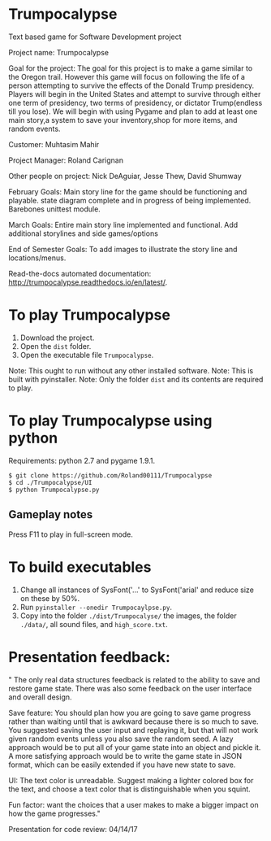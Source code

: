 # Trumpocalypse
Text based game for Software Development project

Project name: Trumpocalypse

Goal for the project: The goal for this project is to make a game similar to the Oregon trail. However this game will focus on following the life of a person attempting to survive the effects of the Donald Trump presidency. Players will begin in the United States and attempt to survive through either one term of presidency, two terms of presidency, or dictator Trump(endless till you lose). We will begin with using Pygame and plan to add at least one main story,a system to save your inventory,shop for more items, and random events.

Customer: Muhtasim Mahir

Project Manager: Roland Carignan

Other people on project: Nick DeAguiar, Jesse Thew, David Shumway

February Goals: Main story line for the game should be functioning and playable. state diagram complete and in progress of being implemented. Barebones unittest module.

March Goals:  Entire main story line implemented and functional. Add additional storylines and side games/options

End of Semester Goals: To add images to illustrate the story line and locations/menus.

Read-the-docs automated documentation: http://trumpocalypse.readthedocs.io/en/latest/.

# To play Trumpocalypse

1. Download the project.
2. Open the ```dist``` folder.
3. Open the executable file ```Trumpocalypse```.

Note: This ought to run without any other installed software.
Note: This is built with pyinstaller.
Note: Only the folder ```dist``` and its contents are required to play.

# To play Trumpocalypse using python

Requirements: python 2.7 and pygame 1.9.1.

```
$ git clone https://github.com/Roland00111/Trumpocalypse
$ cd ./Trumpocalypse/UI
$ python Trumpocalypse.py
```

## Gameplay notes

Press F11 to play in full-screen mode.

# To build executables
1. Change all instances of SysFont('...' to SysFont('arial' and reduce size on these by 50%.
2. Run ```pyinstaller --onedir Trumpocaylpse.py```.
3. Copy into the folder ```./dist/Trumpocalyse/``` the images, the folder ```./data/```, all sound files, and ```high_score.txt```. 

# Presentation feedback:
"
The only real data structures feedback is related to the ability to save and restore game state. There was also some feedback on the user interface and overall design.

Save feature: You should plan how you are going to save game progress rather than waiting until that is awkward because there is so much to save. You suggested saving the user input and replaying it, but that will not work given random events unless you also save the random seed. A lazy approach would be to put all of your game state into an object and pickle it. A more satisfying approach would be to write the game state in JSON format, which can be easily extended if you have new state to save.

UI: The text color is unreadable. Suggest making a lighter colored box for the text, and choose a text color that is distinguishable when you squint.

Fun factor: want the choices that a user makes to make a bigger impact on how the game progresses."

Presentation for code review: 04/14/17
